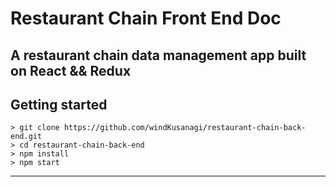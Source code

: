 

# Restaurant Chain Front End Doc

## A restaurant chain data management app built on React && Redux 

## Getting started

```
> git clone https://github.com/windKusanagi/restaurant-chain-back-end.git
> cd restaurant-chain-back-end
> npm install
> npm start
```
---
